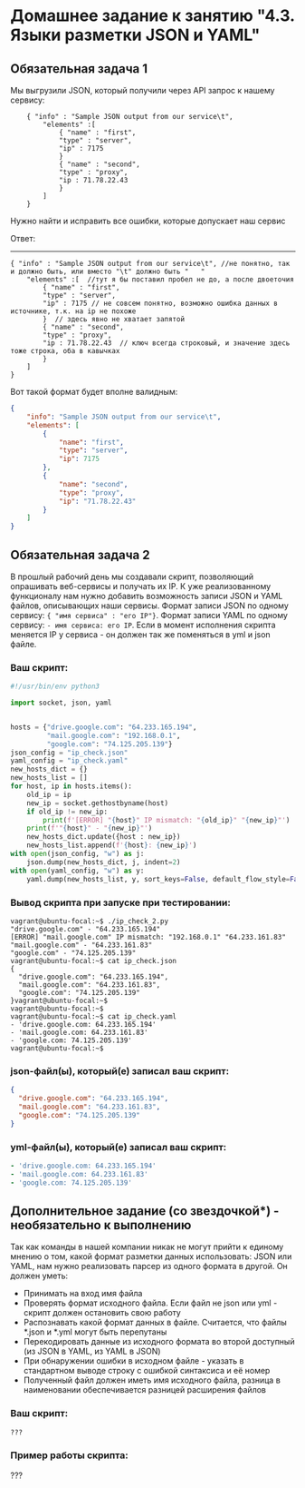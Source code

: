 # Домашнее задание к занятию "4.3. Языки разметки JSON и YAML"


## Обязательная задача 1
Мы выгрузили JSON, который получили через API запрос к нашему сервису:
```
    { "info" : "Sample JSON output from our service\t",
        "elements" :[
            { "name" : "first",
            "type" : "server",
            "ip" : 7175 
            }
            { "name" : "second",
            "type" : "proxy",
            "ip : 71.78.22.43
            }
        ]
    }
```
  Нужно найти и исправить все ошибки, которые допускает наш сервис

Ответ:

---

	{ "info" : "Sample JSON output from our service\t", //не понятно, так и должно быть, или вместо "\t" должно быть "   "
		"elements" :[  //тут я бы поставил пробел не до, а после двоеточия
			{ "name" : "first",
            "type" : "server",
            "ip" : 7175 // не совсем понятно, возможно ошибка данных в источнике, т.к. на ip не похоже
            }  // здесь явно не хватает запятой
            { "name" : "second",
            "type" : "proxy",
            "ip : 71.78.22.43  // ключ всегда строковый, и значение здесь тоже строка, оба в кавычках
            }
		]
	}


Вот такой формат будет вполне валидным:

```json
{
	"info": "Sample JSON output from our service\t",
	"elements": [
		{
			"name": "first",
			"type": "server",
			"ip": 7175
		},
		{
			"name": "second",
			"type": "proxy",
			"ip": "71.78.22.43"
		}
	]
}
```

## Обязательная задача 2
В прошлый рабочий день мы создавали скрипт, позволяющий опрашивать веб-сервисы и получать их IP. К уже реализованному функционалу нам нужно добавить возможность записи JSON и YAML файлов, описывающих наши сервисы. Формат записи JSON по одному сервису: `{ "имя сервиса" : "его IP"}`. Формат записи YAML по одному сервису: `- имя сервиса: его IP`. Если в момент исполнения скрипта меняется IP у сервиса - он должен так же поменяться в yml и json файле.

### Ваш скрипт:
```python
#!/usr/bin/env python3

import socket, json, yaml


hosts = {"drive.google.com": "64.233.165.194", 
         "mail.google.com": "192.168.0.1",
         "google.com": "74.125.205.139"}
json_config = "ip_check.json"
yaml_config = "ip_check.yaml"
new_hosts_dict = {}
new_hosts_list = []
for host, ip in hosts.items():
	old_ip = ip
	new_ip = socket.gethostbyname(host)
	if old_ip != new_ip:
		print(f'[ERROR] "{host}" IP mismatch: "{old_ip}" "{new_ip}"')
	print(f'"{host}" - "{new_ip}"')
	new_hosts_dict.update({host : new_ip})
	new_hosts_list.append(f'{host}: {new_ip}')
with open(json_config, "w") as j:
	json.dump(new_hosts_dict, j, indent=2)
with open(yaml_config, "w") as y:
	yaml.dump(new_hosts_list, y, sort_keys=False, default_flow_style=False)

```

### Вывод скрипта при запуске при тестировании:
```
vagrant@ubuntu-focal:~$ ./ip_check_2.py
"drive.google.com" - "64.233.165.194"
[ERROR] "mail.google.com" IP mismatch: "192.168.0.1" "64.233.161.83"
"mail.google.com" - "64.233.161.83"
"google.com" - "74.125.205.139"
vagrant@ubuntu-focal:~$ cat ip_check.json
{
  "drive.google.com": "64.233.165.194",
  "mail.google.com": "64.233.161.83",
  "google.com": "74.125.205.139"
}vagrant@ubuntu-focal:~$
vagrant@ubuntu-focal:~$
vagrant@ubuntu-focal:~$ cat ip_check.yaml
- 'drive.google.com: 64.233.165.194'
- 'mail.google.com: 64.233.161.83'
- 'google.com: 74.125.205.139'
vagrant@ubuntu-focal:~$

```

### json-файл(ы), который(е) записал ваш скрипт:
```json
{
  "drive.google.com": "64.233.165.194",
  "mail.google.com": "64.233.161.83",
  "google.com": "74.125.205.139"
}
```

### yml-файл(ы), который(е) записал ваш скрипт:
```yaml
- 'drive.google.com: 64.233.165.194'
- 'mail.google.com: 64.233.161.83'
- 'google.com: 74.125.205.139'

```

## Дополнительное задание (со звездочкой*) - необязательно к выполнению

Так как команды в нашей компании никак не могут прийти к единому мнению о том, какой формат разметки данных использовать: JSON или YAML, нам нужно реализовать парсер из одного формата в другой. Он должен уметь:
   * Принимать на вход имя файла
   * Проверять формат исходного файла. Если файл не json или yml - скрипт должен остановить свою работу
   * Распознавать какой формат данных в файле. Считается, что файлы *.json и *.yml могут быть перепутаны
   * Перекодировать данные из исходного формата во второй доступный (из JSON в YAML, из YAML в JSON)
   * При обнаружении ошибки в исходном файле - указать в стандартном выводе строку с ошибкой синтаксиса и её номер
   * Полученный файл должен иметь имя исходного файла, разница в наименовании обеспечивается разницей расширения файлов

### Ваш скрипт:
```python
???
```

### Пример работы скрипта:
???